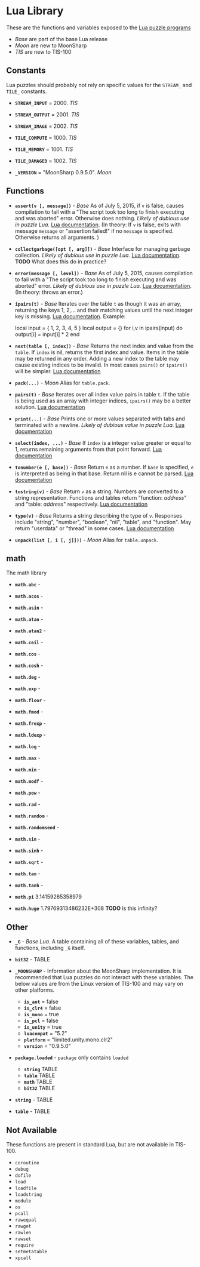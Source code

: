 Lua Library
===========

These are the functions and variables exposed to the [Lua puzzle programs](lua.html)

   * _Base_ are part of the base Lua release
   * _Moon_ are new to MoonSharp
   * _TIS_ are new to TIS-100

Constants
---------

Lua puzzles should probably not rely on specific values for the `STREAM_` and `TILE_` constants.

   * **`STREAM_INPUT`**  = 2000. _TIS_

   * **`STREAM_OUTPUT`** = 2001. _TIS_

   * **`STREAM_IMAGE`**  = 2002. _TIS_

   * **`TILE_COMPUTE`**  = 1000. _TIS_

   * **`TILE_MEMORY`**   = 1001. _TIS_

   * **`TILE_DAMAGED`**  = 1002. _TIS_

   * **`_VERSION`**      = "MoonSharp 0.9.5.0". _Moon_

Functions
---------

   * **`assert(v [, message])`** - _Base_ As of July 5, 2015, if `v` is false, causes compilation to fail with a "The script took too long to finish executing and was aborted" error.  Otherwise does nothing.  _Likely of dubious use in puzzle Lua._ [Lua documentation](http://www.lua.org/manual/5.2/manual.html#pdf-assert).  (In theory: If `v` is false, exits with message `message` or "assertion failed!" if no `message` is specified. Otherwise returns all arguments. )

   * **`collectgarbage([opt [, arg]])`** - _Base_ Interface for managing garbage collection. _Likely of dubious use in puzzle Lua._ [Lua documentation](http://www.lua.org/manual/5.2/manual.html#pdf-collectgarbage). **TODO** What does this do in practice?

   * **`error(message [, level])`** -  _Base_ As of July 5, 2015, causes compilation to fail with a "The script took too long to finish executing and was aborted" error.  _Likely of dubious use in puzzle Lua._ [Lua documentation](http://www.lua.org/manual/5.2/manual.html#pdf-error). (In theory: throws an error.)

   * **`ipairs(t)`** - _Base_ Iterates over the table `t` as though it was an array, returning the keys 1, 2,... and their matching values until the next integer key is missing. [Lua documentation](http://www.lua.org/manual/5.2/manual.html#pdf-ipairs). Example:

		local input = { 1, 2, 3, 4, 5 }
		local output = {}
		for i,v in ipairs(input) do
			output[i] = input[i] * 2
		end

   * **`next(table [, index])`** - _Base_ Returns the next index and value from the `table`. If `index` is nil, returns the first index and value. Items in the table may be returned in any order.  Adding a new index to the table may cause existing indices to be invalid.  In most cases `pairs()` or `ipairs()` will be simpler.  [Lua documentation](http://www.lua.org/manual/5.2/manual.html#pdf-next)

   * **`pack(...)`** - _Moon_ Alias for `table.pack`.

   * **`pairs(t)`** - _Base_ Iterates over all index value pairs in table `t`.  If the table is being used as an array with integer indices, `ipairs()` may be a better solution.  [Lua documentation](http://www.lua.org/manual/5.2/manual.html#pdf-pairs)

   * **`print(...)`** - _Base_ Prints one or more values separated with tabs and terminated with a newline. _Likely of dubious value in puzzle Lua._ [Lua documentation](http://www.lua.org/manual/5.2/manual.html#pdf-print)

   * **`select(index, ...)`** - _Base_ If `index` is a integer value greater or equal to 1, returns remaining arguments from that point forward. [Lua documentation](http://www.lua.org/manual/5.2/manual.html#pdf-select)

   * **`tonumber(e [, base])`** - _Base_ Return `e` as a number. If `base` is specified, `e` is interpreted as being in that base. Return nil is e cannot be parsed. [Lua documentation](http://www.lua.org/manual/5.2/manual.html#pdf-tonumber)

   * **`tostring(v)`** - _Base_ Return `v` as a string. Numbers are converted to a string representation. Functions and tables return "function: _address_" and "table: _address_" respectively. [Lua documentation](http://www.lua.org/manual/5.2/manual.html#pdf-tostring)

   * **`type(v)`** - _Base_ Returns a string describing the type of `v`.  Responses include "string", "number", "boolean", "nil", "table", and "function".   May return "userdata" or "thread" in some cases.  [Lua documentation](http://www.lua.org/manual/5.2/manual.html#pdf-type)

   * **`unpack(list [, i [, j]]))`** - _Moon_ Alias for `table.unpack`.


math
----

The math library

   * **`math.abc`** - 

   * **`math.acos`** - 

   * **`math.asin`** - 

   * **`math.atan`** - 

   * **`math.atan2`** - 

   * **`math.ceil`** - 

   * **`math.cos`** - 

   * **`math.cosh`** - 

   * **`math.deg`** - 

   * **`math.exp`** - 

   * **`math.floor`** - 

   * **`math.fmod`** - 

   * **`math.frexp`** - 

   * **`math.ldexp`** - 

   * **`math.log`** - 

   * **`math.max`** - 

   * **`math.min`** - 

   * **`math.modf`** - 

   * **`math.pow`** - 

   * **`math.rad`** - 

   * **`math.random`** - 

   * **`math.randomseed`** - 

   * **`math.sin`** - 

   * **`math.sinh`** - 

   * **`math.sqrt`** - 

   * **`math.tan`** - 

   * **`math.tanh`** - 

   * **`math.pi`** 3.14159265358979 

   * **`math.huge`** 1.79769313486232E+308 **TODO** Is this infinity?






Other
-----

   * **`_G`** - _Base Lua._ A table containing all of these variables, tables, and functions, including `_G` itself.

   * **`bit32`** -        TABLE

   * **`_MOONSHARP`** -   Information about the MoonSharp implementation.  It is recommended that Lua puzzles do not interact with these variables.  The below values are from the Linux version of TIS-100 and may vary on other platforms.

     * **`is_aot`** = false
     * **`is_clr4`** = false
     * **`is_mono`** = true
     * **`is_pcl`** = false
     * **`is_unity`** = true
     * **`luacompat`** = "5.2"
     * **`platform`** = "limited.unity.mono.clr2"
     * **`version`** = "0.9.5.0"

   * **`package.loaded`** - `package` only contains `loaded`

     *  **`string`** TABLE
     *  **`table`** TABLE
     *  **`math`** TABLE
     *  **`bit32`** TABLE

   * **`string`** -       TABLE

   * **`table`** -        TABLE

Not Available
-------------

These functions are present in standard Lua, but are not available in TIS-100. 

   * `coroutine`
   * `debug`
   * `dofile`
   * `load`
   * `loadfile`
   * `loadstring`
   * `module`
   * `os`
   * `pcall`
   * `rawequal`
   * `rawget`
   * `rawlen`
   * `rawset`
   * `require`
   * `setmetatable`
   * `xpcall`
